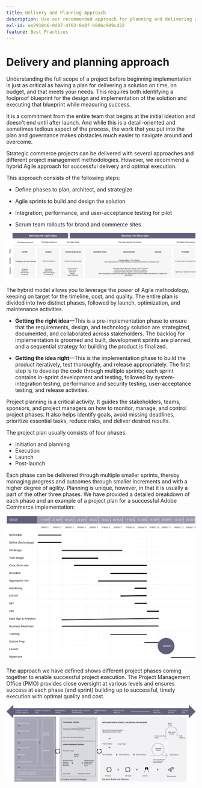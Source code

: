 ```yaml
---
title: Delivery and Planning Approach
description: Use our recommended approach for planning and delivering you Adobe Commerce implementation.
exl-id: ee2918d6-0d97-4f02-8e8f-b88bc999cd22
feature: Best Practices
---
```

# Delivery and planning approach

Understanding the full scope of a project before beginning implementation is just as critical as having a plan for delivering a solution on time, on budget, and that meets your needs. This requires both identifying a foolproof blueprint for the design and implementation of the solution and executing that blueprint while measuring success.

It is a commitment from the entire team that begins at the initial ideation and doesn't end until after launch. And while this is a detail-oriented and sometimes tedious aspect of the process, the work that you put into the plan and governance makes obstacles much easier to navigate around and overcome.

Strategic commerce projects can be delivered with several approaches and different project management methodologies. However, we recommend a hybrid Agile approach for successful delivery and optimal execution.

This approach consists of the following steps:

- Define phases to plan, architect, and strategize

- Agile sprints to build and design the solution

- Integration, performance, and user-acceptance testing for pilot

- Scrum team rollouts for brand and commerce sites

![Example planning approach model](../../assets/playbooks/planning-model.svg)

The hybrid model allows you to leverage the power of Agile methodology, keeping on target for the timeline, cost, and quality. The entire plan is divided into two distinct phases, followed by launch, optimization, and maintenance activities.

- **Getting the right idea**—This is a pre-implementation phase to ensure that the requirements, design, and technology solution are strategized, documented, and collaborated across stakeholders. The backlog for implementation is groomed and built, development sprints are planned, and a sequential strategy for building the product is finalized.

- **Getting the idea right**—This is the implementation phase to build the product iteratively, test thoroughly, and release appropriately. The first step is to develop the code through multiple sprints; each sprint contains in-sprint development and testing, followed by system-integration testing, performance and security testing, user-acceptance testing, and release activities.

Project planning is a critical activity. It guides the stakeholders, teams, sponsors, and project managers on how to monitor, manage, and control project phases. It also helps identify goals, avoid missing deadlines, prioritize essential tasks, reduce risks, and deliver desired results.

The project plan usually consists of four phases:

- Initiation and planning
- Execution
- Launch
- Post-launch

Each phase can be delivered through multiple smaller sprints, thereby managing progress and outcomes through smaller increments and with a higher degree of agility. Planning is unique, however, in that it is usually a part of the other three phases. We have provided a detailed breakdown of each phase and an example of a project plan for a successful Adobe Commerce implementation:

![Project planning Gantt chart](../../assets/playbooks/gantt-chart.svg)

The approach we have defined shows different project phases coming together to enable successful project execution. The Project Management Office (PMO) provides close oversight at various levels and ensures success at each phase (and sprint) building up to successful, timely execution with optimal quality and cost.

![Sample planning approach infographic](../../assets/playbooks/planning-approach-sample.svg)
